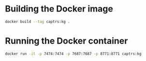 # Building the Docker image

```bash
docker build --tag captrs:kg .
```

# Running the Docker container
```bash
docker run -it -p 7474:7474 -p 7687:7687 -p 8771:8771 captrs:kg
```
